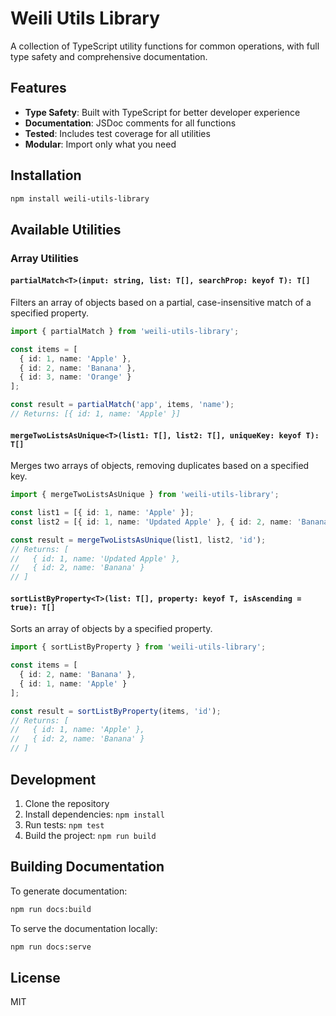 # Weili Utils Library

A collection of TypeScript utility functions for common operations, with full type safety and comprehensive documentation.

## Features

- **Type Safety**: Built with TypeScript for better developer experience
- **Documentation**: JSDoc comments for all functions
- **Tested**: Includes test coverage for all utilities
- **Modular**: Import only what you need

## Installation

```bash
npm install weili-utils-library
```

## Available Utilities

### Array Utilities

#### `partialMatch<T>(input: string, list: T[], searchProp: keyof T): T[]`

Filters an array of objects based on a partial, case-insensitive match of a specified property.

```typescript
import { partialMatch } from 'weili-utils-library';

const items = [
  { id: 1, name: 'Apple' },
  { id: 2, name: 'Banana' },
  { id: 3, name: 'Orange' }
];

const result = partialMatch('app', items, 'name');
// Returns: [{ id: 1, name: 'Apple' }]
```

#### `mergeTwoListsAsUnique<T>(list1: T[], list2: T[], uniqueKey: keyof T): T[]`

Merges two arrays of objects, removing duplicates based on a specified key.

```typescript
import { mergeTwoListsAsUnique } from 'weili-utils-library';

const list1 = [{ id: 1, name: 'Apple' }];
const list2 = [{ id: 1, name: 'Updated Apple' }, { id: 2, name: 'Banana' }];

const result = mergeTwoListsAsUnique(list1, list2, 'id');
// Returns: [
//   { id: 1, name: 'Updated Apple' },
//   { id: 2, name: 'Banana' }
// ]
```

#### `sortListByProperty<T>(list: T[], property: keyof T, isAscending = true): T[]`

Sorts an array of objects by a specified property.

```typescript
import { sortListByProperty } from 'weili-utils-library';

const items = [
  { id: 2, name: 'Banana' },
  { id: 1, name: 'Apple' }
];

const result = sortListByProperty(items, 'id');
// Returns: [
//   { id: 1, name: 'Apple' },
//   { id: 2, name: 'Banana' }
// ]
```

## Development

1. Clone the repository
2. Install dependencies: `npm install`
3. Run tests: `npm test`
4. Build the project: `npm run build`

## Building Documentation

To generate documentation:

```bash
npm run docs:build
```

To serve the documentation locally:

```bash
npm run docs:serve
```

## License

MIT
